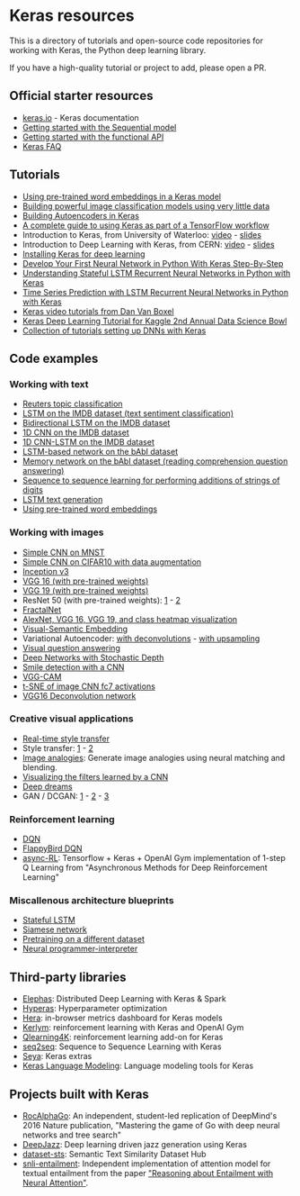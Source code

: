 # Keras resources

This is a directory of tutorials and open-source code repositories for working with Keras, the Python deep learning library.

If you have a high-quality tutorial or project to add, please open a PR.

## Official starter resources

- [keras.io](http://keras.io/) - Keras documentation
- [Getting started with the Sequential model](http://keras.io/getting-started/sequential-model-guide/)
- [Getting started with the functional API](http://keras.io/getting-started/functional-api-guide/)
- [Keras FAQ](http://keras.io/getting-started/faq/)

## Tutorials

- [Using pre-trained word embeddings in a Keras model](http://blog.keras.io/using-pre-trained-word-embeddings-in-a-keras-model.html)
- [Building powerful image classification models using very little data](http://blog.keras.io/building-powerful-image-classification-models-using-very-little-data.html)
- [Building Autoencoders in Keras](http://blog.keras.io/building-autoencoders-in-keras.html)
- [A complete guide to using Keras as part of a TensorFlow workflow](http://blog.keras.io/keras-as-a-simplified-interface-to-tensorflow-tutorial.html)
- Introduction to Keras, from University of Waterloo: [video](https://www.youtube.com/watch?v=Tp3SaRbql4k) - [slides](https://uwaterloo.ca/data-science/sites/ca.data-science/files/uploads/files/keras_tutorial.pdf)
- Introduction to Deep Learning with Keras, from CERN: [video](http://cds.cern.ch/record/2157570?ln=en) - [slides](https://indico.cern.ch/event/506145/contributions/2132944/attachments/1258124/1858154/NNinKeras_MPaganini.pdf)
- [Installing Keras for deep learning](http://www.pyimagesearch.com/2016/07/18/installing-keras-for-deep-learning/)
- [Develop Your First Neural Network in Python With Keras Step-By-Step](http://machinelearningmastery.com/tutorial-first-neural-network-python-keras/)
- [Understanding Stateful LSTM Recurrent Neural Networks in Python with Keras](http://machinelearningmastery.com/understanding-stateful-lstm-recurrent-neural-networks-python-keras/)
- [Time Series Prediction with LSTM Recurrent Neural Networks in Python with Keras](http://machinelearningmastery.com/time-series-prediction-lstm-recurrent-neural-networks-python-keras/)
- [Keras video tutorials from Dan Van Boxel](https://www.youtube.com/playlist?list=PLFxrZqbLojdKuK7Lm6uamegEFGW2wki6P)
- [Keras Deep Learning Tutorial for Kaggle 2nd Annual Data Science Bowl](https://github.com/jocicmarko/kaggle-dsb2-keras/)
- [Collection of tutorials setting up DNNs with Keras](http://ml4a.github.io/guides/)

## Code examples

### Working with text

- [Reuters topic classification](https://github.com/fchollet/keras/blob/master/examples/reuters_mlp.py)
- [LSTM on the IMDB dataset (text sentiment classification)](https://github.com/fchollet/keras/blob/master/examples/imdb_lstm.py)
- [Bidirectional LSTM on the IMDB dataset](https://github.com/fchollet/keras/blob/master/examples/imdb_bidirectional_lstm.py)
- [1D CNN on the IMDB dataset](https://github.com/fchollet/keras/blob/master/examples/imdb_cnn.py)
- [1D CNN-LSTM on the IMDB dataset](https://github.com/fchollet/keras/blob/master/examples/imdb_cnn_lstm.py)
- [LSTM-based network on the bAbI dataset](https://github.com/fchollet/keras/blob/master/examples/babi_rnn.py)
- [Memory network on the bAbI dataset (reading comprehension question answering)](https://github.com/fchollet/keras/blob/master/examples/babi_memnn.py)
- [Sequence to sequence learning for performing additions of strings of digits](https://github.com/fchollet/keras/blob/master/examples/addition_rnn.py)
- [LSTM text generation](https://github.com/fchollet/keras/blob/master/examples/lstm_text_generation.py)
- [Using pre-trained word embeddings](https://github.com/fchollet/keras/blob/master/examples/pretrained_word_embeddings.py)

### Working with images

- [Simple CNN on MNST](https://github.com/fchollet/keras/blob/master/examples/mnist_cnn.py)
- [Simple CNN on CIFAR10 with data augmentation](https://github.com/fchollet/keras/blob/master/examples/cifar10_cnn.py)
- [Inception v3](https://github.com/fchollet/keras/blob/master/examples/inception_v3.py)
- [VGG 16 (with pre-trained weights)](https://gist.github.com/baraldilorenzo/07d7802847aaad0a35d3)
- [VGG 19 (with pre-trained weights)](https://gist.github.com/baraldilorenzo/8d096f48a1be4a2d660d)
- ResNet 50 (with pre-trained weights): [1](https://github.com/fchollet/keras/pull/3266/files) - [2](https://github.com/raghakot/keras-resnet)
- [FractalNet](https://github.com/snf/keras-fractalnet)
- [AlexNet, VGG 16, VGG 19, and class heatmap visualization](https://github.com/heuritech/convnets-keras)
- [Visual-Semantic Embedding](https://github.com/awentzonline/keras-visual-semantic-embedding)
- Variational Autoencoder: [with deconvolutions](https://github.com/fchollet/keras/blob/master/examples/variational_autoencoder_deconv.py) - [with upsampling](https://github.com/fchollet/keras/blob/master/examples/variational_autoencoder.py)
- [Visual question answering](https://github.com/avisingh599/visual-qa)
- [Deep Networks with Stochastic Depth](https://github.com/dblN/stochastic_depth_keras)
- [Smile detection with a CNN](https://github.com/kylemcdonald/SmileCNN)
- [VGG-CAM](https://github.com/tdeboissiere/VGG16CAM-keras)
- [t-SNE of image CNN fc7 activations](https://github.com/ml4a/ml4a-guides/blob/master/notebooks/tsne-images.ipynb)
- [VGG16 Deconvolution network](https://github.com/tdeboissiere/Kaggle/tree/master/StateFarm/DeconvNet)

### Creative visual applications

- [Real-time style transfer](https://github.com/awentzonline/keras-rtst)
- Style transfer: [1](https://github.com/fchollet/keras/blob/master/examples/neural_style_transfer.py) - [2](https://github.com/titu1994/Neural-Style-Transfer)
- [Image analogies](https://github.com/awentzonline/image-analogies): Generate image analogies using neural matching and blending.
- [Visualizing the filters learned by a CNN](https://github.com/fchollet/keras/blob/master/examples/conv_filter_visualization.py)
- [Deep dreams](https://github.com/fchollet/keras/blob/master/examples/deep_dream.py)
- GAN / DCGAN: [1](https://github.com/phreeza/keras-GAN) - [2](https://github.com/jacobgil/keras-dcgan) - [3](https://github.com/osh/KerasGAN)

### Reinforcement learning

- [DQN](https://github.com/sherjilozair/dqn)
- [FlappyBird DQN](https://github.com/yanpanlau/Keras-FlappyBird)
- [async-RL](https://github.com/coreylynch/async-rl): Tensorflow + Keras + OpenAI Gym implementation of 1-step Q Learning from "Asynchronous Methods for Deep Reinforcement Learning"

### Miscallenous architecture blueprints

- [Stateful LSTM](https://github.com/fchollet/keras/blob/master/examples/stateful_lstm.py)
- [Siamese network](https://github.com/fchollet/keras/blob/master/examples/mnist_siamese_graph.py)
- [Pretraining on a different dataset](https://github.com/fchollet/keras/blob/master/examples/mnist_transfer_cnn.py)
- [Neural programmer-interpreter](https://github.com/mokemokechicken/keras_npi)

## Third-party libraries

- [Elephas](https://github.com/maxpumperla/elephas): Distributed Deep Learning with Keras & Spark
- [Hyperas](https://github.com/maxpumperla/hyperas): Hyperparameter optimization
- [Hera](https://github.com/jakebian/hera): in-browser metrics dashboard for Keras models
- [Kerlym](https://github.com/osh/kerlym): reinforcement learning with Keras and OpenAI Gym
- [Qlearning4K](https://github.com/farizrahman4u/qlearning4k): reinforcement learning add-on for Keras
- [seq2seq](https://github.com/farizrahman4u/seq2seq): Sequence to Sequence Learning with Keras
- [Seya](https://github.com/EderSantana/seya): Keras extras
- [Keras Language Modeling](https://github.com/codekansas/keras-language-modeling): Language modeling tools for Keras


## Projects built with Keras

- [RocAlphaGo](https://github.com/Rochester-NRT/RocAlphaGo): An independent, student-led replication of DeepMind's 2016 Nature publication, "Mastering the game of Go with deep neural networks and tree search"
- [DeepJazz](https://github.com/jisungk/deepjazz): Deep learning driven jazz generation using Keras
- [dataset-sts](https://github.com/brmson/dataset-sts): Semantic Text Similarity Dataset Hub
- [snli-entailment](https://github.com/shyamupa/snli-entailment): Independent implementation of attention model for textual entailment from the paper ["Reasoning about Entailment with Neural Attention"](http://arxiv.org/abs/1509.06664).